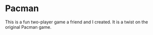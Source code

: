 # Pacman
This is a fun two-player game a friend and I created. It is a twist on the original Pacman game. 
